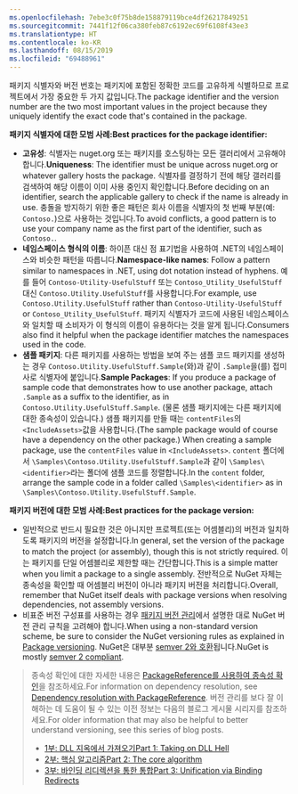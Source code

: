 ```yaml
---
ms.openlocfilehash: 7ebe3c0f75b8de158879119bce4df26217849251
ms.sourcegitcommit: 7441f12f06ca380feb87c6192ec69f6108f43ee3
ms.translationtype: HT
ms.contentlocale: ko-KR
ms.lasthandoff: 08/15/2019
ms.locfileid: "69488961"
---
```

<span data-ttu-id="f8a09-101">패키지 식별자와 버전 번호는 패키지에 포함된 정확한 코드를 고유하게 식별하므로 프로젝트에서 가장 중요한 두 가지 값입니다.</span><span class="sxs-lookup"><span data-stu-id="f8a09-101">The package identifier and the version number are the two most important values in the project because they uniquely identify the exact code that's contained in the package.</span></span>

<span data-ttu-id="f8a09-102">**패키지 식별자에 대한 모범 사례:**</span><span class="sxs-lookup"><span data-stu-id="f8a09-102">**Best practices for the package identifier:**</span></span>

- <span data-ttu-id="f8a09-103">**고유성**: 식별자는 nuget.org 또는 패키지를 호스팅하는 모든 갤러리에서 고유해야 합니다.</span><span class="sxs-lookup"><span data-stu-id="f8a09-103">**Uniqueness**: The identifier must be unique across nuget.org or whatever gallery hosts the package.</span></span> <span data-ttu-id="f8a09-104">식별자를 결정하기 전에 해당 갤러리를 검색하여 해당 이름이 이미 사용 중인지 확인합니다.</span><span class="sxs-lookup"><span data-stu-id="f8a09-104">Before deciding on an identifier, search the applicable gallery to check if the name is already in use.</span></span> <span data-ttu-id="f8a09-105">충돌을 방지하기 위한 좋은 패턴은 회사 이름을 식별자의 첫 번째 부분(예: `Contoso.`)으로 사용하는 것입니다.</span><span class="sxs-lookup"><span data-stu-id="f8a09-105">To avoid conflicts, a good pattern is to use your company name as the first part of the identifier, such as `Contoso.`.</span></span>
- <span data-ttu-id="f8a09-106">**네임스페이스 형식의 이름**: 하이픈 대신 점 표기법을 사용하여 .NET의 네임스페이스와 비슷한 패턴을 따릅니다.</span><span class="sxs-lookup"><span data-stu-id="f8a09-106">**Namespace-like names**: Follow a pattern similar to namespaces in .NET, using dot notation instead of hyphens.</span></span> <span data-ttu-id="f8a09-107">예를 들어 `Contoso-Utility-UsefulStuff` 또는 `Contoso_Utility_UsefulStuff` 대신 `Contoso.Utility.UsefulStuff`를 사용합니다.</span><span class="sxs-lookup"><span data-stu-id="f8a09-107">For example, use `Contoso.Utility.UsefulStuff` rather than `Contoso-Utility-UsefulStuff` or `Contoso_Utility_UsefulStuff`.</span></span> <span data-ttu-id="f8a09-108">패키지 식별자가 코드에 사용된 네임스페이스와 일치할 때 소비자가 이 형식의 이름이 유용하다는 것을 알게 됩니다.</span><span class="sxs-lookup"><span data-stu-id="f8a09-108">Consumers also find it helpful when the package identifier matches the namespaces used in the code.</span></span>
- <span data-ttu-id="f8a09-109">**샘플 패키지**: 다른 패키지를 사용하는 방법을 보여 주는 샘플 코드 패키지를 생성하는 경우 `Contoso.Utility.UsefulStuff.Sample`(와)과 같이 `.Sample`을(를) 접미사로 식별자에 붙입니다.</span><span class="sxs-lookup"><span data-stu-id="f8a09-109">**Sample Packages**: If you produce a package of sample code that demonstrates how to use another package, attach `.Sample` as a suffix to the identifier, as in `Contoso.Utility.UsefulStuff.Sample`.</span></span> <span data-ttu-id="f8a09-110">(물론 샘플 패키지에는 다른 패키지에 대한 종속성이 있습니다.) 샘플 패키지를 만들 때는 `contentFiles`의 `<IncludeAssets>`값을 사용합니다.</span><span class="sxs-lookup"><span data-stu-id="f8a09-110">(The sample package would of course have a dependency on the other package.) When creating a sample package, use the `contentFiles` value in `<IncludeAssets>`.</span></span> <span data-ttu-id="f8a09-111">`content` 폴더에서 `\Samples\Contoso.Utility.UsefulStuff.Sample`과 같이 `\Samples\<identifier>`라는 폴더에 샘플 코드를 정렬합니다.</span><span class="sxs-lookup"><span data-stu-id="f8a09-111">In the `content` folder, arrange the sample code in a folder called `\Samples\<identifier>` as in `\Samples\Contoso.Utility.UsefulStuff.Sample`.</span></span>

<span data-ttu-id="f8a09-112">**패키지 버전에 대한 모범 사례:**</span><span class="sxs-lookup"><span data-stu-id="f8a09-112">**Best practices for the package version:**</span></span>

- <span data-ttu-id="f8a09-113">일반적으로 반드시 필요한 것은 아니지만 프로젝트(또는 어셈블리)의 버전과 일치하도록 패키지의 버전을 설정합니다.</span><span class="sxs-lookup"><span data-stu-id="f8a09-113">In general, set the version of the package to match the project (or assembly), though this is not strictly required.</span></span> <span data-ttu-id="f8a09-114">이는 패키지를 단일 어셈블리로 제한할 때는 간단합니다.</span><span class="sxs-lookup"><span data-stu-id="f8a09-114">This is a simple matter when you limit a package to a single assembly.</span></span> <span data-ttu-id="f8a09-115">전반적으로 NuGet 자체는 종속성을 확인할 때 어셈블리 버전이 아니라 패키지 버전을 처리합니다.</span><span class="sxs-lookup"><span data-stu-id="f8a09-115">Overall, remember that NuGet itself deals with package versions when resolving dependencies, not assembly versions.</span></span>
- <span data-ttu-id="f8a09-116">비표준 버전 구성표를 사용하는 경우 [패키지 버전 관리](../../concepts/package-versioning.md)에서 설명한 대로 NuGet 버전 관리 규칙을 고려해야 합니다.</span><span class="sxs-lookup"><span data-stu-id="f8a09-116">When using a non-standard version scheme, be sure to consider the NuGet versioning rules as explained in [Package versioning](../../concepts/package-versioning.md).</span></span> <span data-ttu-id="f8a09-117">NuGet은 대부분 [semver 2와 호환](../../concepts/package-versioning.md#semantic-versioning-200)됩니다.</span><span class="sxs-lookup"><span data-stu-id="f8a09-117">NuGet is mostly [semver 2 compliant](../../concepts/package-versioning.md#semantic-versioning-200).</span></span>

> <span data-ttu-id="f8a09-118">종속성 확인에 대한 자세한 내용은 [PackageReference를 사용하여 종속성 확인](../../concepts/dependency-resolution.md#dependency-resolution-with-packagereference)을 참조하세요.</span><span class="sxs-lookup"><span data-stu-id="f8a09-118">For information on dependency resolution, see [Dependency resolution with PackageReference](../../concepts/dependency-resolution.md#dependency-resolution-with-packagereference).</span></span> <span data-ttu-id="f8a09-119">버전 관리를 보다 잘 이해하는 데 도움이 될 수 있는 이전 정보는 다음의 블로그 게시물 시리지를 참조하세요.</span><span class="sxs-lookup"><span data-stu-id="f8a09-119">For older information that may also be helpful to better understand versioning, see this series of blog posts.</span></span>
>
> - [<span data-ttu-id="f8a09-120">1부: DLL 지옥에서 가져오기</span><span class="sxs-lookup"><span data-stu-id="f8a09-120">Part 1: Taking on DLL Hell</span></span>](http://blog.davidebbo.com/2011/01/nuget-versioning-part-1-taking-on-dll.html)
> - [<span data-ttu-id="f8a09-121">2부: 핵심 알고리즘</span><span class="sxs-lookup"><span data-stu-id="f8a09-121">Part 2: The core algorithm</span></span>](http://blog.davidebbo.com/2011/01/nuget-versioning-part-2-core-algorithm.html)
> - [<span data-ttu-id="f8a09-122">3부: 바인딩 리디렉션을 통한 통합</span><span class="sxs-lookup"><span data-stu-id="f8a09-122">Part 3: Unification via Binding Redirects</span></span>](http://blog.davidebbo.com/2011/01/nuget-versioning-part-3-unification-via.html)
